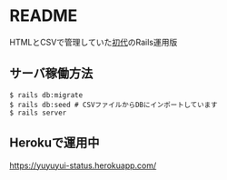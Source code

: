 # README

HTMLとCSVで管理していた[初代](https://github.com/blatank/YuyuyuiStatus/)のRails運用版

## サーバ稼働方法
```
$ rails db:migrate
$ rails db:seed # CSVファイルからDBにインポートしています
$ rails server
```

## Herokuで運用中
https://yuyuyui-status.herokuapp.com/
